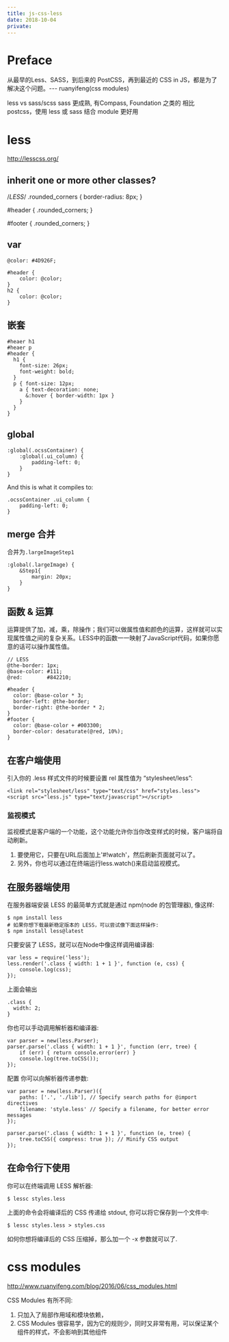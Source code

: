 ```yaml
---
title: js-css-less
date: 2018-10-04
private:
---
```

# Preface
从最早的Less、SASS，到后来的 PostCSS，再到最近的 CSS in JS，都是为了解决这个问题。--- ruanyifeng(css modules)

less vs sass/scss
sass 更成熟, 有Compass, Foundation 之类的
相比 postcss，使用 less 或 sass 结合 module 更好用


# less
http://lesscss.org/

## inherit one or more other classes?

  /*LESS*/
  .rounded_corners {
    border-radius: 8px;
  }

  #header {
    .rounded_corners;
  }

  #footer {
    .rounded_corners;
  }

## var

    @color: #4D926F;

    #header {
        color: @color;
    }
    h2 {
        color: @color;
    }

## 嵌套

    #heaer h1
    #heaer p
    #header {
      h1 {
        font-size: 26px;
        font-weight: bold;
      }
      p { font-size: 12px;
        a { text-decoration: none;
          &:hover { border-width: 1px }
        }
      }
    }

## global
    :global(.ocssContainer) {
        :global(.ui_column) {
            padding-left: 0;
        }
    }

And this is what it compiles to:

    .ocssContainer .ui_column {
        padding-left: 0;
    }

## merge 合并
合并为`.largeImageStep1`

    :global(.largeImage) {
        &Step1{
            margin: 20px;
        }
    }


## 函数 & 运算
运算提供了加，减，乘，除操作；我们可以做属性值和颜色的运算，这样就可以实现属性值之间的复杂关系。LESS中的函数一一映射了JavaScript代码，如果你愿意的话可以操作属性值。

    // LESS
    @the-border: 1px;
    @base-color: #111;
    @red:        #842210;

    #header {
      color: @base-color * 3;
      border-left: @the-border;
      border-right: @the-border * 2;
    }
    #footer {
      color: @base-color + #003300;
      border-color: desaturate(@red, 10%);
    }

## 在客户端使用
引入你的 .less 样式文件的时候要设置 rel 属性值为 “stylesheet/less”:

    <link rel="stylesheet/less" type="text/css" href="styles.less">
    <script src="less.js" type="text/javascript"></script>

### 监视模式
监视模式是客户端的一个功能，这个功能允许你当你改变样式的时候，客户端将自动刷新。

1. 要使用它，只要在URL后面加上'#!watch'，然后刷新页面就可以了。
2. 另外，你也可以通过在终端运行less.watch()来启动监视模式。

## 在服务器端使用
在服务器端安装 LESS 的最简单方式就是通过 npm(node 的包管理器), 像这样:

    $ npm install less
    # 如果你想下载最新稳定版本的 LESS，可以尝试像下面这样操作:
    $ npm install less@latest

只要安装了 LESS，就可以在Node中像这样调用编译器:

    var less = require('less');
    less.render('.class { width: 1 + 1 }', function (e, css) {
        console.log(css);
    });

上面会输出

    .class {
      width: 2;
    }

你也可以手动调用解析器和编译器:

    var parser = new(less.Parser);
    parser.parse('.class { width: 1 + 1 }', function (err, tree) {
        if (err) { return console.error(err) }
        console.log(tree.toCSS());
    });

配置 你可以向解析器传递参数:

    var parser = new(less.Parser)({
        paths: ['.', './lib'], // Specify search paths for @import directives
        filename: 'style.less' // Specify a filename, for better error messages
    });

    parser.parse('.class { width: 1 + 1 }', function (e, tree) {
        tree.toCSS({ compress: true }); // Minify CSS output
    });

## 在命令行下使用
你可以在终端调用 LESS 解析器:

    $ lessc styles.less

上面的命令会将编译后的 CSS 传递给 stdout, 你可以将它保存到一个文件中:

    $ lessc styles.less > styles.css

如何你想将编译后的 CSS 压缩掉，那么加一个 -x 参数就可以了.

# css modules
http://www.ruanyifeng.com/blog/2016/06/css_modules.html

CSS Modules 有所不同:

1. 只加入了局部作用域和模块依赖，
2. CSS Modules 很容易学，因为它的规则少，同时又非常有用，可以保证某个组件的样式，不会影响到其他组件